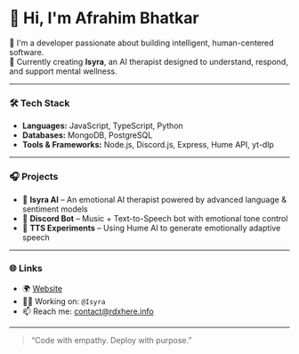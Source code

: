 # 👋 Hi, I'm Afrahim Bhatkar

🚀 I'm a developer passionate about building intelligent, human-centered software.  
🧠 Currently creating **Isyra**, an AI therapist designed to understand, respond, and support mental wellness.

---

### 🛠️ Tech Stack
- **Languages:** JavaScript, TypeScript, Python  
- **Databases:** MongoDB, PostgreSQL  
- **Tools & Frameworks:** Node.js, Discord.js, Express, Hume API, yt-dlp  

---

### 🎧 Projects
- 🤖 **Isyra AI** – An emotional AI therapist powered by advanced language & sentiment models  
- 🎵 **Discord Bot** – Music + Text-to-Speech bot with emotional tone control  
- 🧠 **TTS Experiments** – Using Hume AI to generate emotionally adaptive speech

---

### 🌐 Links
- 🌍 [Website](https://rdxhere.info)
- 🧑‍💼 Working on: `@Isyra`
- 📫 Reach me: [contact@rdxhere.info](mailto:contact@rdxhere.info)

---

> “Code with empathy. Deploy with purpose.”
